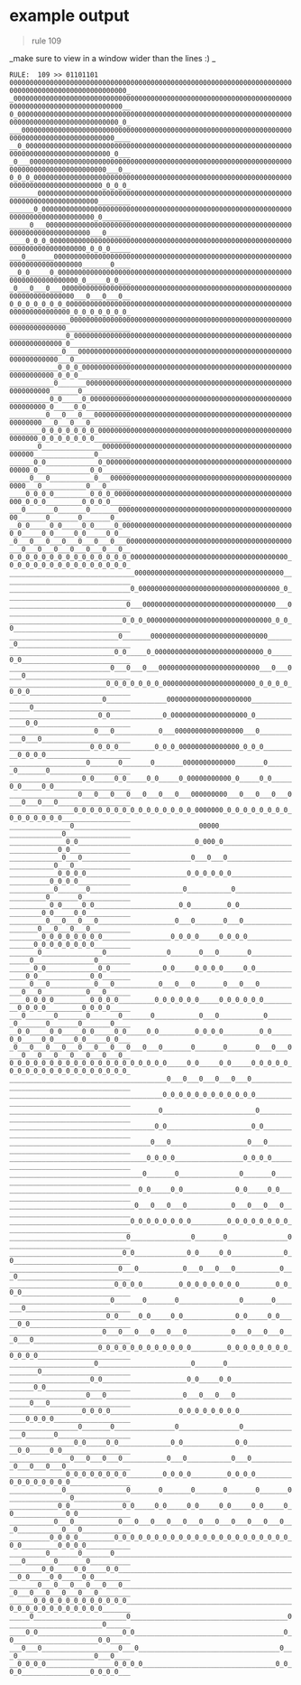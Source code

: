 # example output

> rule 109

_make sure to view in a window wider than the lines :) _

`
RULE:  109 >> 01101101
000000000000000000000000000000000000000000000000000000000000000000000000000000000000000000000000000_
_0000000000000000000000000000000000000000000000000000000000000000000000000000000000000000000000000__
0_00000000000000000000000000000000000000000000000000000000000000000000000000000000000000000000000_0_
___000000000000000000000000000000000000000000000000000000000000000000000000000000000000000000000____
__0_0000000000000000000000000000000000000000000000000000000000000000000000000000000000000000000_0___
_0___00000000000000000000000000000000000000000000000000000000000000000000000000000000000000000___0__
0_0_0_000000000000000000000000000000000000000000000000000000000000000000000000000000000000000_0_0_0_
_______0000000000000000000000000000000000000000000000000000000000000000000000000000000000000________
______0_00000000000000000000000000000000000000000000000000000000000000000000000000000000000_0_______
_____0___000000000000000000000000000000000000000000000000000000000000000000000000000000000___0______
____0_0_0_0000000000000000000000000000000000000000000000000000000000000000000000000000000_0_0_0_____
___0_______00000000000000000000000000000000000000000000000000000000000000000000000000000_______0____
__0_0_____0_000000000000000000000000000000000000000000000000000000000000000000000000000_0_____0_0___
_0___0___0___0000000000000000000000000000000000000000000000000000000000000000000000000___0___0___0__
0_0_0_0_0_0_0_00000000000000000000000000000000000000000000000000000000000000000000000_0_0_0_0_0_0_0_
_______________000000000000000000000000000000000000000000000000000000000000000000000________________
______________0_0000000000000000000000000000000000000000000000000000000000000000000_0_______________
_____________0___00000000000000000000000000000000000000000000000000000000000000000___0______________
____________0_0_0_000000000000000000000000000000000000000000000000000000000000000_0_0_0_____________
___________0_______0000000000000000000000000000000000000000000000000000000000000_______0____________
__________0_0_____0_00000000000000000000000000000000000000000000000000000000000_0_____0_0___________
_________0___0___0___000000000000000000000000000000000000000000000000000000000___0___0___0__________
________0_0_0_0_0_0_0_0000000000000000000000000000000000000000000000000000000_0_0_0_0_0_0_0_________
_______0_______________00000000000000000000000000000000000000000000000000000_______________0________
______0_0_____________0_000000000000000000000000000000000000000000000000000_0_____________0_0_______
_____0___0___________0___0000000000000000000000000000000000000000000000000___0___________0___0______
____0_0_0_0_________0_0_0_00000000000000000000000000000000000000000000000_0_0_0_________0_0_0_0_____
___0_______0_______0_______000000000000000000000000000000000000000000000_______0_______0_______0____
__0_0_____0_0_____0_0_____0_0000000000000000000000000000000000000000000_0_____0_0_____0_0_____0_0___
_0___0___0___0___0___0___0___00000000000000000000000000000000000000000___0___0___0___0___0___0___0__
0_0_0_0_0_0_0_0_0_0_0_0_0_0_0_000000000000000000000000000000000000000_0_0_0_0_0_0_0_0_0_0_0_0_0_0_0_
_______________________________0000000000000000000000000000000000000________________________________
______________________________0_00000000000000000000000000000000000_0_______________________________
_____________________________0___000000000000000000000000000000000___0______________________________
____________________________0_0_0_0000000000000000000000000000000_0_0_0_____________________________
___________________________0_______00000000000000000000000000000_______0____________________________
__________________________0_0_____0_000000000000000000000000000_0_____0_0___________________________
_________________________0___0___0___0000000000000000000000000___0___0___0__________________________
________________________0_0_0_0_0_0_0_00000000000000000000000_0_0_0_0_0_0_0_________________________
_______________________0_______________000000000000000000000_______________0________________________
______________________0_0_____________0_0000000000000000000_0_____________0_0_______________________
_____________________0___0___________0___00000000000000000___0___________0___0______________________
____________________0_0_0_0_________0_0_0_000000000000000_0_0_0_________0_0_0_0_____________________
___________________0_______0_______0_______0000000000000_______0_______0_______0____________________
__________________0_0_____0_0_____0_0_____0_00000000000_0_____0_0_____0_0_____0_0___________________
_________________0___0___0___0___0___0___0___000000000___0___0___0___0___0___0___0__________________
________________0_0_0_0_0_0_0_0_0_0_0_0_0_0_0_0000000_0_0_0_0_0_0_0_0_0_0_0_0_0_0_0_________________
_______________0_______________________________00000_______________________________0________________
______________0_0_____________________________0_000_0_____________________________0_0_______________
_____________0___0___________________________0___0___0___________________________0___0______________
____________0_0_0_0_________________________0_0_0_0_0_0_________________________0_0_0_0_____________
___________0_______0_______________________0___________0_______________________0_______0____________
__________0_0_____0_0_____________________0_0_________0_0_____________________0_0_____0_0___________
_________0___0___0___0___________________0___0_______0___0___________________0___0___0___0__________
________0_0_0_0_0_0_0_0_________________0_0_0_0_____0_0_0_0_________________0_0_0_0_0_0_0_0_________
_______0_______________0_______________0_______0___0_______0_______________0_______________0________
______0_0_____________0_0_____________0_0_____0_0_0_0_____0_0_____________0_0_____________0_0_______
_____0___0___________0___0___________0___0___0_______0___0___0___________0___0___________0___0______
____0_0_0_0_________0_0_0_0_________0_0_0_0_0_0_____0_0_0_0_0_0_________0_0_0_0_________0_0_0_0_____
___0_______0_______0_______0_______0___________0___0___________0_______0_______0_______0_______0____
__0_0_____0_0_____0_0_____0_0_____0_0_________0_0_0_0_________0_0_____0_0_____0_0_____0_0_____0_0___
_0___0___0___0___0___0___0___0___0___0_______0_______0_______0___0___0___0___0___0___0___0___0___0__
0_0_0_0_0_0_0_0_0_0_0_0_0_0_0_0_0_0_0_0_____0_0_____0_0_____0_0_0_0_0_0_0_0_0_0_0_0_0_0_0_0_0_0_0_0_
_______________________________________0___0___0___0___0___0________________________________________
______________________________________0_0_0_0_0_0_0_0_0_0_0_0_______________________________________
_____________________________________0_______________________0______________________________________
____________________________________0_0_____________________0_0_____________________________________
___________________________________0___0___________________0___0____________________________________
__________________________________0_0_0_0_________________0_0_0_0___________________________________
_________________________________0_______0_______________0_______0__________________________________
________________________________0_0_____0_0_____________0_0_____0_0_________________________________
_______________________________0___0___0___0___________0___0___0___0________________________________
______________________________0_0_0_0_0_0_0_0_________0_0_0_0_0_0_0_0_______________________________
_____________________________0_______________0_______0_______________0______________________________
____________________________0_0_____________0_0_____0_0_____________0_0_____________________________
___________________________0___0___________0___0___0___0___________0___0____________________________
__________________________0_0_0_0_________0_0_0_0_0_0_0_0_________0_0_0_0___________________________
_________________________0_______0_______0_______________0_______0_______0__________________________
________________________0_0_____0_0_____0_0_____________0_0_____0_0_____0_0_________________________
_______________________0___0___0___0___0___0___________0___0___0___0___0___0________________________
______________________0_0_0_0_0_0_0_0_0_0_0_0_________0_0_0_0_0_0_0_0_0_0_0_0_______________________
_____________________0_______________________0_______0_______________________0______________________
____________________0_0_____________________0_0_____0_0_____________________0_0_____________________
___________________0___0___________________0___0___0___0___________________0___0____________________
__________________0_0_0_0_________________0_0_0_0_0_0_0_0_________________0_0_0_0___________________
_________________0_______0_______________0_______________0_______________0_______0__________________
________________0_0_____0_0_____________0_0_____________0_0_____________0_0_____0_0_________________
_______________0___0___0___0___________0___0___________0___0___________0___0___0___0________________
______________0_0_0_0_0_0_0_0_________0_0_0_0_________0_0_0_0_________0_0_0_0_0_0_0_0_______________
_____________0_______________0_______0_______0_______0_______0_______0_______________0______________
____________0_0_____________0_0_____0_0_____0_0_____0_0_____0_0_____0_0_____________0_0_____________
___________0___0___________0___0___0___0___0___0___0___0___0___0___0___0___________0___0____________
__________0_0_0_0_________0_0_0_0_0_0_0_0_0_0_0_0_0_0_0_0_0_0_0_0_0_0_0_0_________0_0_0_0___________
_________0_______0_______0_______________________________________________0_______0_______0__________
________0_0_____0_0_____0_0_____________________________________________0_0_____0_0_____0_0_________
_______0___0___0___0___0___0___________________________________________0___0___0___0___0___0________
______0_0_0_0_0_0_0_0_0_0_0_0_________________________________________0_0_0_0_0_0_0_0_0_0_0_0_______
_____0_______________________0_______________________________________0_______________________0______
____0_0_____________________0_0_____________________________________0_0_____________________0_0_____
___0___0___________________0___0___________________________________0___0___________________0___0____
__0_0_0_0_________________0_0_0_0_________________________________0_0_0_0_________________0_0_0_0___
`
